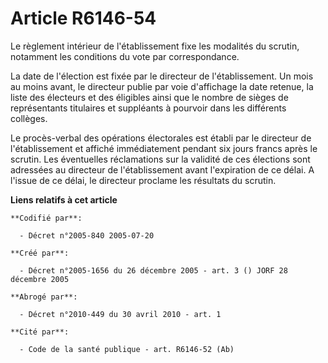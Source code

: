 # Article R6146-54

Le règlement intérieur de l'établissement fixe les modalités du scrutin, notamment les conditions du vote par correspondance.

La date de l'élection est fixée par le directeur de l'établissement. Un mois au moins avant, le directeur publie par voie
d'affichage la date retenue, la liste des électeurs et des éligibles ainsi que le nombre de sièges de représentants
titulaires et suppléants à pourvoir dans les différents collèges.

Le procès-verbal des opérations électorales est établi par le directeur de l'établissement et affiché immédiatement pendant
six jours francs après le scrutin. Les éventuelles réclamations sur la validité de ces élections sont adressées au directeur
de l'établissement avant l'expiration de ce délai. A l'issue de ce délai, le directeur proclame les résultats du scrutin.

**Liens relatifs à cet article**

	**Codifié par**:

	  - Décret n°2005-840 2005-07-20

	**Créé par**:

	  - Décret n°2005-1656 du 26 décembre 2005 - art. 3 () JORF 28 décembre 2005

	**Abrogé par**:

	  - Décret n°2010-449 du 30 avril 2010 - art. 1

	**Cité par**:

	  - Code de la santé publique - art. R6146-52 (Ab)
